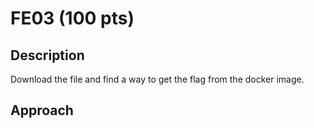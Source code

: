 # FE03 (100 pts)

## Description
Download the file and find a way to get the flag from the docker image.

## Approach
